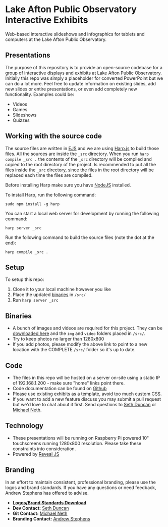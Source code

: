 # Lake Afton Public Observatory Interactive Exhibits
Web-based interactive slideshows and infographics for tablets and computers at the Lake Afton Public Observatory.

## Presentations
The purpose of this repository is to provide an open-source codebase for a group of interactive displays and exhibits at Lake Afton Public Observatory. Initially this
repo was simply a placeholder for converted PowerPoint but we can do a lot more. Feel free to update information on existing slides, add new slides or entire presentations, or
even add completely new functionality. Examples could be:
- Videos
- Games
- Slideshows
- Quizzes

## Working with the source code
The source files are written in [EJS](http://ejs.co/) and we are using [Harp.js](https://harpjs.com/) to build those files.
All the sources are inside the `_src` directory. When you run `harp compile _src .` the contents of the `_src` directory will be compiled and copied to the root directory of the project.
Is recommended to put all the files inside the `_src` directory, since the files in the root directory will be replaced each time the files are compiled.

Before installing Harp make sure you have [NodeJS](https://nodejs.org) installed.

To install Harp, run the following command:

```
sudo npm install -g harp
```

You can start a local web server for development by running the following command:

```
harp server _src
```

Run the following command to build the source files (note the dot at the end):

```
harp compile _src .
```

## Setup
To setup this repo:
1. Clone it to your local machine however you like
2. Place the updated [binaries](#binaries) in `/src/`
3. Run `harp server _src`

## Binaries
- A bunch of images and videos are required for this project. They can be [downloaded here](http://bit.ly/2bII3mF) and the `img` and `video` folders placed in `/src/`.
- Try to keep photos no larger than 1280x800
- If you add photos, please modify the above link to point to a new location with the COMPLETE `/src/` folder so it's up to date.

## Code
- The files in this repo will be hosted on a server on-site using a static IP of 192.168.1.200 - make sure "home" links point there.
- Code documentation can be found on [Github](https://github.com/hakimel/reveal.js/)
- Please use existing exhibits as a template, avoid too much custom CSS.
- If you want to add a new feature discuss you may submit a pull request but we'd love to chat about it first. Send questions to [Seth Duncan](sduncan@lakeafton.com) or [Michael Neth](mneth@lakeafton.com).

## Technology
- These presentations will be running on Raspberry Pi powered 10" touchscreens running 1280x800 resolution. Please take these constraints into consideration.
- Powered by [Reveal JS](http://lab.hakim.se/reveal-js/#/)

## Branding
In an effort to maintain consistent, professional branding, please use the logos and brand standards. If you have any questions or need feedback, Andrew Stephens has offered to advise.

- [**Logos/Brand Standards Download**](http://bit.ly/2aNUfSN)
- **Dev Contact:** [Seth Duncan](sduncan@lakeafton.com)
- **Git Contact:** [Michael Neth](mneth@lakeafton.com)
- **Branding Contact:** [Andrew Stephens](artandsalsa@gmail.com)

